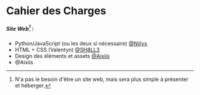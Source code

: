 # Cahier des Charges
##### Site Web[^1] :
- Python/JavaScript (ou les deux si nécessaire) [@Niilyx](https://github.com/Niilyx)
- HTML + CSS (Valentyn) [@SH8LL3](https://github.com/SH8LL3)
- Design des éléments et assets [@Aixiis](https://github.com/Aixiis)
- @Aixiis

[^1]: N'a pas le besoin d'être un site web, mais sera plus simple à présenter et héberger.
